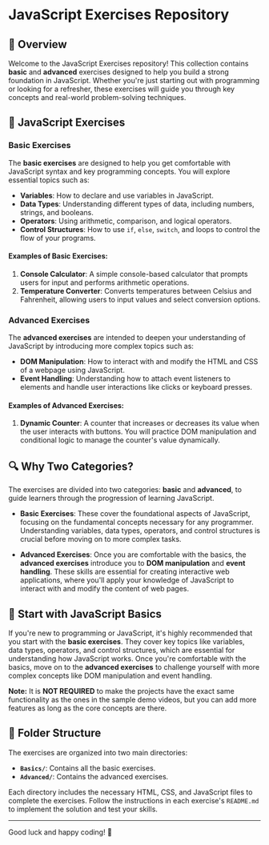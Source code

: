 # JavaScript Exercises Repository

## 🎯 Overview

Welcome to the JavaScript Exercises repository! This collection contains **basic** and **advanced** exercises designed to help you build a strong foundation in JavaScript. Whether you're just starting out with programming or looking for a refresher, these exercises will guide you through key concepts and real-world problem-solving techniques.

## 📝 JavaScript Exercises

### **Basic Exercises**
The **basic exercises** are designed to help you get comfortable with JavaScript syntax and key programming concepts. You will explore essential topics such as:
- **Variables**: How to declare and use variables in JavaScript.
- **Data Types**: Understanding different types of data, including numbers, strings, and booleans.
- **Operators**: Using arithmetic, comparison, and logical operators.
- **Control Structures**: How to use `if`, `else`, `switch`, and loops to control the flow of your programs.

#### Examples of Basic Exercises:
1. **Console Calculator**: A simple console-based calculator that prompts users for input and performs arithmetic operations.
2. **Temperature Converter**: Converts temperatures between Celsius and Fahrenheit, allowing users to input values and select conversion options.

### **Advanced Exercises**
The **advanced exercises** are intended to deepen your understanding of JavaScript by introducing more complex topics such as:
- **DOM Manipulation**: How to interact with and modify the HTML and CSS of a webpage using JavaScript.
- **Event Handling**: Understanding how to attach event listeners to elements and handle user interactions like clicks or keyboard presses.

#### Examples of Advanced Exercises:
1. **Dynamic Counter**: A counter that increases or decreases its value when the user interacts with buttons. You will practice DOM manipulation and conditional logic to manage the counter's value dynamically.

## 🔍 Why Two Categories?

The exercises are divided into two categories: **basic** and **advanced**, to guide learners through the progression of learning JavaScript. 

- **Basic Exercises**: These cover the foundational aspects of JavaScript, focusing on the fundamental concepts necessary for any programmer. Understanding variables, data types, operators, and control structures is crucial before moving on to more complex tasks.

- **Advanced Exercises**: Once you are comfortable with the basics, the **advanced exercises** introduce you to **DOM manipulation** and **event handling**. These skills are essential for creating interactive web applications, where you'll apply your knowledge of JavaScript to interact with and modify the content of web pages.

## 🚀 Start with JavaScript Basics

If you're new to programming or JavaScript, it's highly recommended that you start with the **basic exercises**. They cover key topics like variables, data types, operators, and control structures, which are essential for understanding how JavaScript works. Once you're comfortable with the basics, move on to the **advanced exercises** to challenge yourself with more complex concepts like DOM manipulation and event handling.

**Note:** It is **NOT REQUIRED** to make the projects have the exact same functionality as the ones in the sample demo videos, but you can add more features as long as the core concepts are there.

## 📁 Folder Structure

The exercises are organized into two main directories:
- **`Basics/`**: Contains all the basic exercises.
- **`Advanced/`**: Contains the advanced exercises.

Each directory includes the necessary HTML, CSS, and JavaScript files to complete the exercises. Follow the instructions in each exercise's `README.md` to implement the solution and test your skills.

---

Good luck and happy coding! 🎉
